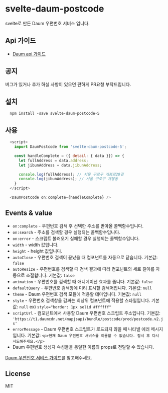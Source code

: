# svelte-daum-postcode

svelte로 만든 Daum 우편번호 서비스 입니다.

## Api 가이드

- [Daum api 가이드](http://postcode.map.daum.net/guide)

## 공지

버그가 있거나 추가 하실 사항이 있으면 편하게 PR요청 부탁드립니다.

## 설치
```
  npm install -save svelte-daum-postcode-5
```

## 사용
```js
  <script>
    import DaumPostcode from 'svelte-daum-postcode-5';

    const handleComplete = ({ detail: { data }}) => {
      let fullAddress = data.address;
      let jibunAddress = data.jibunAddress;

      console.log(fullAddress); // 서울 구로구 개봉로20길
      console.log(jibunAddress); // 서울 구로구 개봉동
    }
  </script>

  <DaumPostcode on:complete={handleComplete} />
```
## Events & value

- `on:complete` - 우편번호 검색 후 선택한 주소를 받아올 콜백함수입니다.
- `on:search` - 주소를 검색할 경우 실행되는 콜백함수입니다.
- `on:error` - 스크립트 불러오기 실패할 경우 실행되는 콜백함수입니다.
- `width` - width 값입니다.
- `height` - height 값입니다.
- `autoClose` - 우편번호 검색이 끝났을 때 컴포넌트를 자동으로 닫습니다. 기본값: `false`
- `autoResize` - 우편번호를 검색할 때 검색 결과에 따라 컴포넌트의 세로 길이를 자동으로 조절합니다. 기본값: `false`
- `animation` - 우편번호를 검색할 때 애니메이션 효과를 줍니다. 기본값: `false`
- `defaultQuery` - 우편번호 검색창에 미리 표시할 검색어입니다. 기본값: `null`
- `theme` - Daum 우편번호 검색 모듈에 적용할 테마입니다. 기본값: `null`
- `style` - 우편번호 검색창을 감싸는 최상위 컴포넌트에 적용할 스타일입니다. 기본값: `null` ex) `style="border: 1px solid #ffffff"`
- `scriptUrl` - 컴포넌트에서 사용할 Daum 우편번호 스크립트 주소입니다. 기본값: `'https://t1.daumcdn.net/mapjsapi/bundle/postcode/prod/postcode.v2.js'`
- `errorMessage` - Daum 우편번호 스크립트가 로드되지 않을 때 나타낼 에러 메시지입니다. 기본값: `<p>현재 Daum 우편번호 서비스를 이용할 수 없습니다. 잠시 후 다시 시도해주세요.</p>`
- Daum 우편번호 생성자 속성들을 동일한 이름의 props로 전달할 수 있습니다.

[Daum 우편번호 서비스 가이드](http://postcode.map.daum.net/guide)를 참고해주세요.

## License

MIT